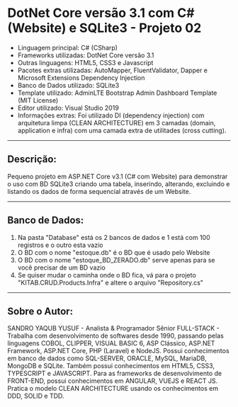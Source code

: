 # DotNet Core versão 3.1 com C# (Website) e SQLite3 - Projeto 02

* Linguagem principal: C# (CSharp)
* Frameworks utilizadas: DotNet Core versão 3.1
* Outras linguagens: HTML5, CSS3 e Javascript
* Pacotes extras utilizadas: AutoMapper, FluentValidator, Dapper e Microsoft Extensions Dependency Injection
* Banco de Dados utilizado: SQLite3
* Template utilizado: AdminLTE Bootstrap Admin Dashboard Template (MIT License)
* Editor utilizado: Visual Studio 2019
* Informações extras: Foi utilizado DI (dependency injection) com arquitetura limpa (CLEAN ARCHITECTURE) em 3 camadas (domain, application e infra) com uma camada extra de utilitades (cross cutting).

----

## Descrição:

Pequeno projeto em ASP.NET Core v3.1 (C# com Website) para demonstrar o uso com BD SQLite3 criando uma tabela, inserindo, alterando, excluindo e listando os dados de forma sequencial através de um Website.

----

## Banco de Dados:

1. Na pasta "Database" está os 2 bancos de dados e 1 está com 100 registros e o outro esta vazio
2. O BD com o nome "estoque.db" é o BD que é usado pelo Website
3. O BD com o nome "estoque_BD_ZERADO.db" serve apenas para se você precisar de um BD vazio
4. Se quiser mudar o caminha onde o BD fica, vá para o projeto "KITAB.CRUD.Products.Infra" e altere o arquivo "Repository.cs"

----

## Sobre o Autor:

SANDRO YAQUB YUSUF - Analista & Programador Sênior FULL-STACK - Trabalha com desenvolvimento de softwares desde 1990, passando pelas linguagens COBOL, CLIPPER, VISUAL BASIC 6, ASP Clássico, ASP.NET Framework, ASP.NET Core, PHP (Laravel) e NodeJS. Possui conhecimentos em banco de dados como SQL-SERVER, ORACLE, MySQL, MariaDB, MongoDB e SQLite. Também possui conhecimentos em HTML5, CSS3, TYPESCRIPT e JAVASCRIPT. Para as frameworks de desenvolvimento de FRONT-END, possui conhecimentos em ANGULAR, VUEJS e REACT JS. Pratica o modelo CLEAN ARCHITECTURE usando os conhecimentos em DDD, SOLID e TDD.
